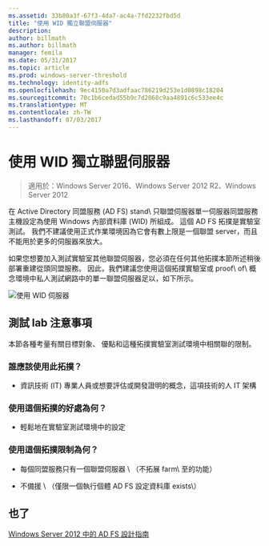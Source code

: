 ```yaml
---
ms.assetid: 33b80a3f-67f3-4da7-ac4a-7fd2232fbd5d
title: "使用 WID 獨立聯盟伺服器"
description: 
author: billmath
ms.author: billmath
manager: femila
ms.date: 05/31/2017
ms.topic: article
ms.prod: windows-server-threshold
ms.technology: identity-adfs
ms.openlocfilehash: 9ec4150a7d3adfaac786219d253e1d0898c18204
ms.sourcegitcommit: 70c1b6cedad55b9c7d2068c9aa4891c6c533ee4c
ms.translationtype: MT
ms.contentlocale: zh-TW
ms.lasthandoff: 07/03/2017
---
```

# <a name="stand-alone-federation-server-using-wid"></a>使用 WID 獨立聯盟伺服器

>適用於：Windows Server 2016、Windows Server 2012 R2、Windows Server 2012

在 Active Directory 同盟服務 \(AD FS\) stand\ 只聯盟伺服器單一伺服器同盟服務主機設定為使用 Windows 內部資料庫 \(WID\) 所組成。 這個 AD FS 拓撲是實驗室測試。 我們不建議使用正式作業環境因為它會有數上限是一個聯盟 server，而且不能用於更多的伺服器來放大。  
  
如果您想要加入測試實驗室其他聯盟伺服器，您必須在任何其他拓撲本節所述稍後部署重建從頭同盟服務。 因此，我們建議您使用這個拓撲實驗室或 proof\ of\ 概念環境中私人測試網路中的單一聯盟伺服器足以，如下所示。  
  
![使用 WID 伺服器](media/FedServerWID.gif)  
  
## <a name="test-lab-considerations"></a>測試 lab 注意事項  
本節各種考量有關目標對象、 優點和這種拓撲實驗室測試環境中相關聯的限制。  
  
### <a name="who-should-use-this-topology"></a>誰應該使用此拓撲？  
  
-   資訊技術 \(IT\) 專業人員或想要評估或開發證明的概念，這項技術的人 IT 架構  
  
### <a name="what-are-the-benefits-of-using-this-topology"></a>使用這個拓撲的好處為何？  
  
-   輕鬆地在實驗室測試環境中的設定  
  
### <a name="what-are-the-limitations-of-using-this-topology"></a>使用這個拓撲限制為何？  
  
-   每個同盟服務只有一個聯盟伺服器 \ （不拓展 farm\ 至的功能）  
  
-   不備援 \ （僅限一個執行個體 AD FS 設定資料庫 exists\）  
  

## <a name="see-also"></a>也了
[Windows Server 2012 中的 AD FS 設計指南](AD-FS-Design-Guide-in-Windows-Server-2012.md)
